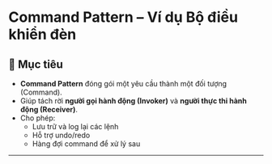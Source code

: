 # Command Pattern – Ví dụ Bộ điều khiển đèn

## 🎯 Mục tiêu
- **Command Pattern** đóng gói một yêu cầu thành một đối tượng (Command).  
- Giúp tách rời **người gọi hành động (Invoker)** và **người thực thi hành động (Receiver)**.  
- Cho phép:
  - Lưu trữ và log lại các lệnh
  - Hỗ trợ undo/redo
  - Hàng đợi command để xử lý sau

---
